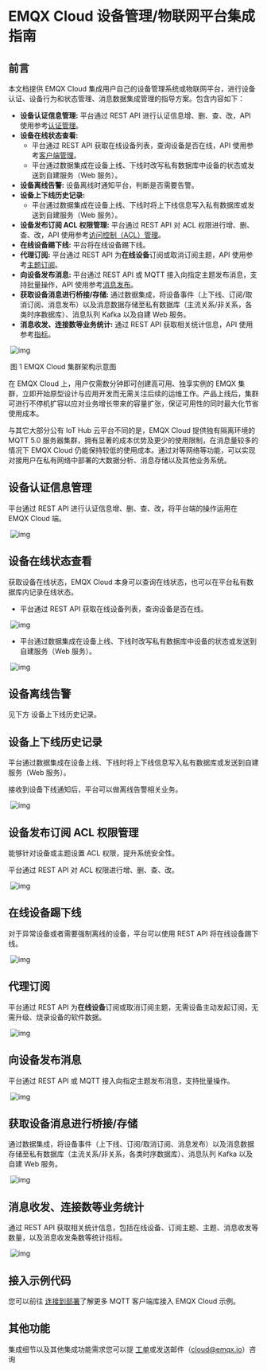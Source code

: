 # EMQX Cloud 设备管理/物联网平台集成指南

## 前言

本文档提供 EMQX Cloud 集成用户自己的设备管理系统或物联网平台，进行设备认证、设备行为和状态管理、消息数据集成管理的指导方案。包含内容如下：

- **设备认证信息管理:** 平台通过 REST API 进行认证信息增、删、查、改，API 使用参考[认证管理](https://docs.emqx.cn/cloud/latest/api/auth.html)。
- **设备在线状态查看:** 
  - 平台通过 REST API 获取在线设备列表，查询设备是否在线，API 使用参考[客户端管理](https://docs.emqx.cn/cloud/latest/api/clients.html)。
  - 平台通过数据集成在设备上线、下线时改写私有数据库中设备的状态或发送到自建服务（Web 服务）。
- **设备离线告警:** 设备离线时通知平台，判断是否需要告警。
- **设备上下线历史记录:** 
  - 平台通过数据集成在设备上线、下线时将上下线信息写入私有数据库或发送到自建服务（Web 服务）。
- **设备发布订阅 ACL 权限管理:** 平台通过 REST API 对 ACL 权限进行增、删、查、改，API 使用参考[访问控制（ACL）管理](https://docs.emqx.cn/cloud/latest/api/acl.html)。
- **在线设备踢下线:** 平台将在线设备踢下线。
- **代理订阅:** 平台通过 REST API 为**在线设备**订阅或取消订阅主题，API 使用参考[主题订阅](https://docs.emqx.cn/cloud/latest/api/subscribe.html)。
- **向设备发布消息:** 平台通过 REST API 或 MQTT 接入向指定主题发布消息，支持批量操作，API 使用参考[消息发布](https://docs.emqx.cn/cloud/latest/api/publish.html)。
- **获取设备消息进行桥接/存储:** 通过数据集成，将设备事件（上下线、订阅/取消订阅、消息发布）以及消息数据存储至私有数据库（主流关系/非关系，各类时序数据库）、消息队列 Kafka 以及自建 Web 服务。
- **消息收发、连接数等业务统计:** 通过 REST API 获取相关统计信息，API 使用参考[指标](https://docs.emqx.cn/cloud/latest/api/metrics.html)。

​            ![img](https://static.emqx.net/images/a912409d8db446e61567c4749946023c.png)            

​																				图 1 EMQX Cloud 集群架构示意图

在 EMQX Cloud 上，用户仅需数分钟即可创建高可用、独享实例的 EMQX 集群，立即开始原型设计与应用开发而无需关注后续的运维工作。产品上线后，集群可进行不停机扩容以应对业务增长带来的容量扩张，保证可用性的同时最大化节省使用成本。

与其它大部分公有 IoT Hub 云平台不同的是，EMQX Cloud 提供独有隔离环境的 MQTT 5.0 服务器集群，拥有显著的成本优势及更少的使用限制，在消息量较多的情况下 EMQX Cloud 仍能保持较低的使用成本。通过对等网络等功能，可以实现对接用户在私有网络中部署的大数据分析、消息存储以及其他业务系统。



## 设备认证信息管理

平台通过 REST API 进行认证信息增、删、查、改，将平台端的操作运用在 EMQX Cloud 端。

​            ![img](https://static.emqx.net/images/54741111f28d67400944f8b436e5e145.png)            



## 设备在线状态查看

获取设备在线状态，EMQX Cloud 本身可以查询在线状态，也可以在平台私有数据库内记录在线状态。

- 平台通过 REST API 获取在线设备列表，查询设备是否在线。

​            ![img](https://static.emqx.net/images/54741111f28d67400944f8b436e5e145.png)            

- 平台通过数据集成在设备上线、下线时改写私有数据库中设备的状态或发送到自建服务（Web 服务）。

​            ![img](https://static.emqx.net/images/45f8093affa14ad31e2482eb7b706e29.png)            

## 设备离线告警

见下方 设备上下线历史记录。



## 设备上下线历史记录

平台通过数据集成在设备上线、下线时将上下线信息写入私有数据库或发送到自建服务（Web 服务）。

接收到设备下线通知后，平台可以做离线告警相关业务。

​            ![img](https://static.emqx.net/images/45f8093affa14ad31e2482eb7b706e29.png)            



## 设备发布订阅 ACL 权限管理

能够针对设备或主题设置 ACL 权限，提升系统安全性。

平台通过 REST API 对 ACL 权限进行增、删、查、改。

​            ![img](https://static.emqx.net/images/1a9342cf4189088082abd5807b43ed98.png)            



## 在线设备踢下线

对于异常设备或者需要强制离线的设备，平台可以使用 REST  API 将在线设备踢下线。

​            ![img](https://static.emqx.net/images/5da6e976718b1a21b9468c777a11624c.png)            



## 代理订阅

平台通过 REST API 为**在线设备**订阅或取消订阅主题，无需设备主动发起订阅，无需升级、烧录设备的软件数据。

​            ![img](https://static.emqx.net/images/5da6e976718b1a21b9468c777a11624c.png)            



## 向设备发布消息

平台通过 REST API 或 MQTT 接入向指定主题发布消息，支持批量操作。

​            ![img](https://static.emqx.net/images/cc5cdfaafcd34bd7771cbeb5048537ac.png)            



## 获取设备消息进行桥接/存储

通过数据集成，将设备事件（上下线、订阅/取消订阅、消息发布）以及消息数据存储至私有数据库（主流关系/非关系，各类时序数据库）、消息队列 Kafka 以及自建 Web 服务。



​            ![img](https://static.emqx.net/images/a58e488c3f168e6df2a39cdca75d79f6.png)            



## 消息收发、连接数等业务统计

通过 REST API 获取相关统计信息，包括在线设备、订阅主题、主题、消息收发等数量，以及消息收发条数等统计指标。

​            ![img](https://static.emqx.net/images/a40b740cad9c6980b17366b2635129d2.png)            



## 接入示例代码

您可以前往 [连接到部署](./connect_to_deployments/overview.md)了解更多 MQTT 客户端库接入 EMQX Cloud 示例。



## 其他功能

集成细节以及其他集成功能需求您可以提 [工单](./feature/tickets.md)或发送邮件（cloud@emqx.io）咨询
